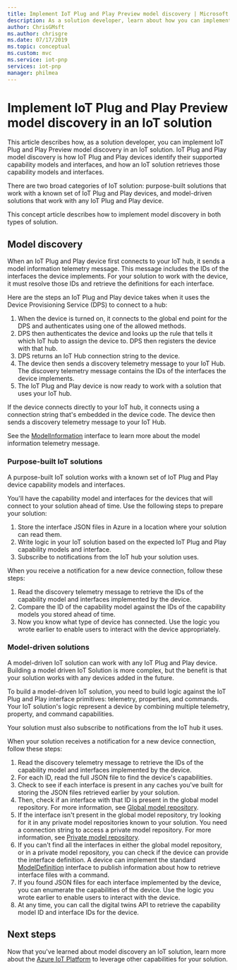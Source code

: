 ```yaml
---
title: Implement IoT Plug and Play Preview model discovery | Microsoft Docs
description: As a solution developer, learn about how you can implement IoT Plug and Play model discovery in your solution.
author: ChrisGMsft
ms.author: chrisgre
ms.date: 07/17/2019
ms.topic: conceptual
ms.custom: mvc
ms.service: iot-pnp
services: iot-pnp
manager: philmea
---
```


# Implement IoT Plug and Play Preview model discovery in an IoT solution

This article describes how, as a solution developer, you can implement IoT Plug and Play Preview model discovery in an IoT solution.  IoT Plug and Play model discovery is how IoT Plug and Play devices identify their supported capability models and interfaces, and how an IoT solution retrieves those capability models and interfaces.

There are two broad categories of IoT solution: purpose-built solutions that work with a known set of IoT Plug and Play devices, and model-driven solutions that work with any IoT Plug and Play device.

This concept article describes how to implement model discovery in both types of solution.

## Model discovery

When an IoT Plug and Play device first connects to your IoT hub, it sends a model information telemetry message. This message includes the IDs of the interfaces the device implements. For your solution to work with the device, it must resolve those IDs and retrieve the definitions for each interface.

Here are the steps an IoT Plug and Play device takes when it uses the Device Provisioning Service (DPS) to connect to a hub:

1. When the device is turned on, it connects to the global end point for the DPS and authenticates using one of the allowed methods.
1. DPS then authenticates the device and looks up the rule that tells it which IoT hub to assign the device to. DPS then registers the device with that hub.
1. DPS returns an IoT Hub connection string to the device.
1. The device then sends a discovery telemetry message to your IoT Hub. The discovery telemetry message contains the IDs of the interfaces the device implements.
1. The IoT Plug and Play device is now ready to work with a solution that uses your IoT hub.

If the device connects directly to your IoT hub, it connects using a connection string that's embedded in the device code. The device then sends a discovery telemetry message to your IoT Hub.

See the [ModelInformation](concepts-common-interfaces.md) interface to learn more about the model information telemetry message.

### Purpose-built IoT solutions

A purpose-built IoT solution works with a known set of IoT Plug and Play device capability models and interfaces.

You'll have the capability model and interfaces for the devices that will connect to your solution ahead of time. Use the following steps to prepare your solution:

1. Store the interface JSON files in Azure in a location where your solution can read them.
1. Write logic in your IoT solution based on the expected IoT Plug and Play capability models and interface.
1. Subscribe to notifications from the IoT hub your solution uses.

When you receive a notification for a new device connection, follow these steps:

1. Read the discovery telemetry message to retrieve the IDs of the capability model and interfaces implemented by the device.
1. Compare the ID of the capability model against the IDs of the capability models you stored ahead of time.
1. Now you know what type of device has connected. Use the logic you wrote earlier to enable users to interact with the device appropriately.

### Model-driven solutions

A model-driven IoT solution can work with any IoT Plug and Play device. Building a model driven IoT Solution is more complex, but the benefit is that your solution works with any devices added in the future.

To build a model-driven IoT solution, you need to build logic against the IoT Plug and Play interface primitives: telemetry, properties, and commands. Your IoT solution's logic represent a device by combining multiple telemetry, property, and command capabilities.

Your solution must also subscribe to notifications from the IoT hub it uses.

When your solution receives a notification for a new device connection, follow these steps:

1. Read the discovery telemetry message to retrieve the IDs of the capability model and interfaces implemented by the device.
1. For each ID, read the full JSON file to find the device's capabilities.
1. Check to see if each interface is present in any caches you've built for storing the JSON files retrieved earlier by your solution.
1. Then, check if an interface with that ID is present in the global model repository. For more information, see [Global model repository](howto-manage-models.md).
1. If the interface isn't present in the global model repository, try looking for it in any private model repositories known to your solution. You need a connection string to access a private model repository. For more information, see [Private model repository](howto-manage-models.md).
1. If you can't find all the interfaces in either the global model repository, or in a private model repository, you can check if the device can provide the interface definition. A device can implement the standard [ModelDefinition](concepts-common-interfaces.md) interface to publish information about how to retrieve interface files with a command.
1. If you found JSON files for each interface implemented by the device, you can enumerate the capabilities of the device. Use the logic you wrote earlier to enable users to interact with the device.
1. At any time, you can call the digital twins API to retrieve the capability model ID and interface IDs for the device.

## Next steps

Now that you've learned about model discovery an IoT solution, learn more about the [Azure IoT Platform](overview-iot-plug-and-play.md) to leverage other capabilities for your solution.
